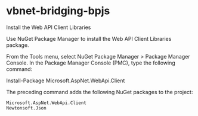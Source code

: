 # vbnet-bridging-bpjs
Install the Web API Client Libraries

Use NuGet Package Manager to install the Web API Client Libraries package.

From the Tools menu, select NuGet Package Manager > Package Manager Console. In the Package Manager Console (PMC), type the following command:

Install-Package Microsoft.AspNet.WebApi.Client

The preceding command adds the following NuGet packages to the project:

    Microsoft.AspNet.WebApi.Client
    Newtonsoft.Json
